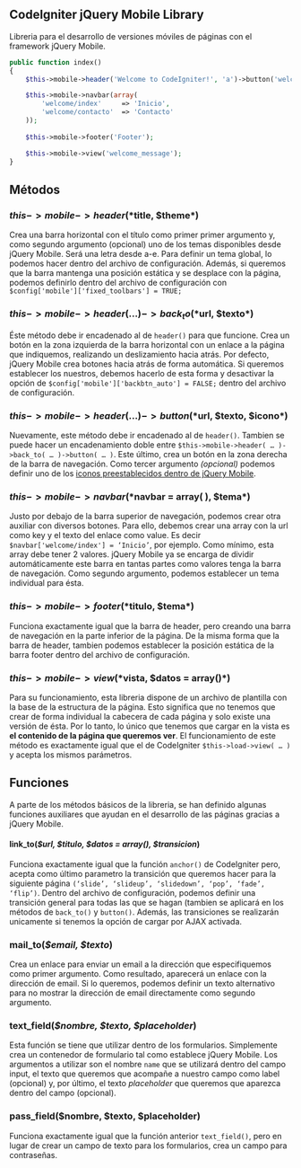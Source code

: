 ## CodeIgniter jQuery Mobile Library

Libreria para el desarrollo de versiones móviles de páginas con el framework
jQuery Mobile.

```PHP
public function index()
{
	$this->mobile->header('Welcome to CodeIgniter!', 'a')->button('welcome/ayuda', 'Ayuda', 'info');

	$this->mobile->navbar(array(
		'welcome/index' 	=> 'Inicio',
		'welcome/contacto'	=> 'Contacto'
	));
	
	$this->mobile->footer('Footer');

	$this->mobile->view('welcome_message');
}
```

## Métodos

### $this->mobile->header(*$title, $theme*)

Crea una barra horizontal con el título como primer primer argumento y, como 
segundo argumento (opcional) uno de los temas disponibles desde jQuery Mobile.
Será una letra desde a-e. Para definir un tema global, lo podemos hacer dentro
del archivo de configuración. Además, si queremos que la barra mantenga una 
posición estática y se desplace con la página, podemos definirlo dentro del 
archivo de configuración con `$config['mobile']['fixed_toolbars'] = TRUE;`

### $this->mobile->header( … )->back_to(*$url, $texto*)

Éste método debe ir encadenado al de `header()` para que funcione. Crea un botón 
en la zona izquierda de la barra horizontal con un enlace a la página que 
indiquemos, realizando un deslizamiento hacia atrás. Por defecto, jQuery 
Mobile crea botones hacia atrás de forma automática. Si queremos establecer 
los nuestros, debemos hacerlo de esta forma y desactivar la opción de 
`$config['mobile']['backbtn_auto'] = FALSE;` dentro del archivo de configuración.

### $this->mobile->header( … )->button(*$url, $texto, $icono*)

Nuevamente, este método debe ir encadenado al de `header()`. Tambien se puede 
hacer un encadenamiento doble entre `$this->mobile->header( … )->back_to( … )->button( … )`. 
Este último, crea un botón en la zona derecha de la barra de navegación. 
Como tercer argumento *(opcional)* podemos definir uno de los [iconos 
preestablecidos dentro de jQuery Mobile](http://jquerymobile.com/demos/1.0b2/#/demos/1.0b2/docs/buttons/buttons-icons.html).

### $this->mobile->navbar(*$navbar = array( ), $tema*)

Justo por debajo de la barra superior de navegación, podemos crear otra 
auxiliar con diversos botones. Para ello, debemos crear una array con la url 
como key y el texto del enlace como value. Es decir `$navbar['welcome/index'] = ‘Inicio’`,
por ejemplo. Como mínimo, esta array debe tener 2 valores. jQuery Mobile ya 
se encarga de dividir automáticamente este barra en tantas partes como 
valores tenga la barra de navegación. Como segundo argumento, podemos 
establecer un tema individual para ésta.

### $this->mobile->footer(*$titulo, $tema*)

Funciona exactamente igual que la barra de header, pero creando una barra de 
navegación en la parte inferior de la página. De la misma forma que la barra 
de header, tambien podemos establecer la posición estática de la barra footer
dentro del archivo de configuración.

### $this->mobile->view(*$vista, $datos = array()*)

Para su funcionamiento, esta libreria dispone de un archivo de plantilla con 
la base de la estructura de la página. Esto significa que no tenemos que 
crear de forma individual la cabecera de cada página y solo existe una 
versión de ésta. Por lo tanto, lo único que tenemos que cargar en la vista 
es **el contenido de la página que queremos ver**. El funcionamiento de este 
método es exactamente igual que el de CodeIgniter `$this->load->view( … )`
y acepta los mismos parámetros.

## Funciones

A parte de los métodos básicos de la libreria, se han definido algunas 
funciones auxiliares que ayudan en el desarrollo de las páginas gracias a 
jQuery Mobile.

#### link_to(*$url, $titulo, $datos = array(), $transicion*)

Funciona exactamente igual que la función `anchor()` de CodeIgniter pero, 
acepta como último parametro la transición que queremos hacer para la 
siguiente página `(‘slide’, ‘slideup’, ‘slidedown’, ‘pop’, ‘fade’, ‘flip’)`. 
Dentro del archivo de configuración, podemos definir una transición general 
para todas las que se hagan (tambien se aplicará en los métodos de `back_to()`
y `button()`. Además, las transiciones se realizarán unicamente si tenemos 
la opción de cargar por AJAX activada.

### mail_to(*$email, $texto*)

Crea un enlace para enviar un email a la dirección que especifiquemos como 
primer argumento. Como resultado, aparecerá un enlace con la dirección de 
email. Si lo queremos, podemos definir un texto alternativo para no mostrar 
la dirección de email directamente como segundo argumento.

### text_field(*$nombre, $texto, $placeholder*)

Esta función se tiene que utilizar dentro de los formularios. Simplemente 
crea un contenedor de formulario tal como establece jQuery Mobile. Los 
argumentos a utilizar son el nombre `name` que se utilizará dentro del campo 
input, el texto que queremos que acompañe a nuestro campo como label 
(opcional) y, por último, el texto *placeholder* que queremos que aparezca 
dentro del campo (opcional).

### pass_field($nombre, $texto, $placeholder)

Funciona exactamente igual que la función anterior `text_field()`, pero en 
lugar de crear un campo de texto para los formularios, crea un campo para 
contraseñas.